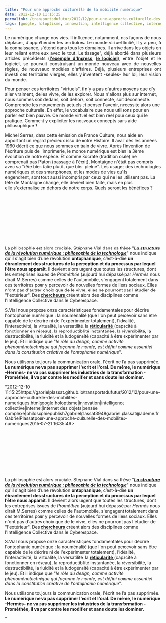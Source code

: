 ```yaml
---
title: "Pour une approche culturelle de la mobilité numérique"
date: 2012-12-10 11:15:25
permalink: /transportsdufutur/2012/12/pour-une-approche-culturelle-des-mobilites-numeriques.html
tags: [google, holoptisme, innovation, intelligence collective, internet, internet des objets, pensée complexe, philosophie]
---
```


<p style="text-align: justify;">Le numérique change nos vies. Il influence, notamment, nos façons de nous déplacer, d'appréhender les territoires. Le monde virtuel limité, il y a peu, à la connaissance, s'étend dans tous les domaines. Il arrive dans les objets en leur reliant entre eux avec le tout. Le tissage", déjà abordé dans plusieurs articles précédents (<strong><a href="https://gabrielplassat.github.io/transportsdufutur/2012/11/ibm-dans-son-dernier-executive-report-tranforming-retail-engaging-customers-through-information-influencers-and-interacti.html"" target=""_blank"">l'exemple d'Ingress</a></strong>, <strong><a href="https://gabrielplassat.github.io/transportsdufutur/2012/11/le-logiciel-devore-le-monde-quand-les-codes-dominent-les-objets.html"" target=""_blank"">le logiciel</a></strong>), entre l'objet et le logiciel, se poursuit construisant un monde nouveau avec de nouvelles règles, de nouveaux modèles d'affaires. Déjà, plusieurs entreprises ont investi ces territoires vierges, elles y inventent -seules- leur loi, leur vision du monde. </p> <p style=""text-align: justify>Pour penser ces territoires "virtuels", il n'y a pas d'autres moyens que d'y aller vraiment, de les vivre, de les explorer. Nous n'allons plus sur internet, nous sommes soit dedans, soit dehors, soit connecté, soit déconnecté. Comprendre les mouvements actuels et penser l'avenir, nécessite alors une approche culturelle. En effet, le vocabulaire que nous utilisons pour en parler est bien pauvre. Ce monde virtuel est bien réel pour ceux qui le pratique. Comment y expliciter les nouveaux concepts sans aide philosophique ? </p>   <!--more-->  <p style=""text-align: justify>Michel Serres, dans cette émission de France Culture, nous aide en apportant un regard précieux issu de notre Histoire. Il avait dès les années 1960 décrit ce que nous sommes en train de vivre. Après l'invention de l'écriture puis de l'imprimerie, le monde numérique est bien la 3ème évolution de notre espèce. Et comme Socrate (tradition orale) ne comprenait pas Platon (passage à l'écrit), Montaigne n'était pas compris avec sa "tête bien faite plutôt que bien pleine". Les usages des technologies numériques et des smartphones, et les modes de vies qu'ils engendrent, sont tout aussi incompris par ceux qui ne les utilisent pas. La tête de Montaigne change, elle devient bien faite, mais en plus elle s'externalise en dehors de notre corps. Quels seront les bénéfices ? </p> <p style=""text-align: center> <iframe frameborder=""0"" height=""139"" scrolling=""no"" src=""http://www.franceculture.fr/player/export-reecouter?content=4519989"" width=""481""></iframe> </p> <p style=""text-align: justify>La philosophie est alors cruciale. Stéphane Vial dans sa thèse "<strong><em><a href=""http://www.theses.fr/s64027"" target=""_blank"">La structure de la révolution numérique : philosophie de la technologie</a></em></strong>" nous indique qu'il s'agit bien d'une révolution <strong>ontophanique</strong>, c’est-à-dire <strong>un ébranlement des structures de la perception et du processus par lequel l’être nous apparaît</strong>. Il devient alors urgent que toutes les structures, dont les entreprises issues de <em>Prométhée</em> (aujourd'hui dépassé par <em>Hermès</em> nous dirait M.Serres) comme celles de l'automobile, s'engagent totalement dans ces territoires pour y percevoir de nouvelles formes de liens sociaux. Elles n'ont pas d'autres choix que de le vivre, elles ne pourront pas l'étudier de "l'extérieur". Des <a href="https://gabrielplassat.github.io/transportsdufutur/2012/11/interview-de-jfnoubel-chercheur-au-collective-intelligence-research-institute.html"" target=""_blank""><strong>chercheurs</strong> </a>créent alors des disciplines comme l'Intelligence Collective dans le Cyberespace.</p> <p style=""text-align: justify>S.Vial nous propose onze caractéristiques fondamentales pour décrire l'ontophanie numérique : la nouménalité (que l'on peut percevoir sans être capable de le décrire ni de l'expérimenter totalement), l’idéalité, l’interactivité, la virtualité, la versatilité, la <a href=""http://www.arsindustrialis.org/reticularite"" target=""_blank""><strong>réticularité</strong> </a>(capacité à fonctionner en réseau), la reproductibilité instantanée, la réversibilité, la destructibilité, la fluidité et la ludogénéité (capacité à être expérimenter par le jeu). Et il indique que "<em>le rôle du design, comme activité phénoménotechnique qui façonne le monde, est défini comme essentiel dans la constitution créative de l’ontophanie numérique</em>".</p> <p style=""text-align: justify>Nous utilisons toujours la communication orale, l'écrit ne l'a pas supprimée. <strong>Le numérique ne va pas supprimer l'écrit et l'oral. De même, le numérique -Hermès- ne va pas supprimer les industries de la transformation -Prométhée, il va par contre les modifier et sans doute les dominer.</strong></p>"2012-12-10 11:15:25https://gabrielplassat.github.io/transportsdufutur/2012/12/pour-une-approche-culturelle-des-mobilites-numeriques.htmlgoogle|holoptisme|innovation|intelligence collective|internet|internet des objets|pensée complexe|philosophiepublish7gabrielplassat3948gabriel.plassat@ademe.frGabrielPlassatpour-une-approche-culturelle-des-mobilites-numeriques2015-07-21 16:35:46> <iframe frameborder=""0"" height=""139"" scrolling=""no"" src=""http://www.franceculture.fr/player/export-reecouter?content=4519989"" width=""481""></iframe> </p> <p style=""text-align: justify>La philosophie est alors cruciale. Stéphane Vial dans sa thèse "<strong><em><a href=""http://www.theses.fr/s64027"" target=""_blank"">La structure de la révolution numérique : philosophie de la technologie</a></em></strong>" nous indique qu'il s'agit bien d'une révolution <strong>ontophanique</strong>, c’est-à-dire <strong>un ébranlement des structures de la perception et du processus par lequel l’être nous apparaît</strong>. Il devient alors urgent que toutes les structures, dont les entreprises issues de <em>Prométhée</em> (aujourd'hui dépassé par <em>Hermès</em> nous dirait M.Serres) comme celles de l'automobile, s'engagent totalement dans ces territoires pour y percevoir de nouvelles formes de liens sociaux. Elles n'ont pas d'autres choix que de le vivre, elles ne pourront pas l'étudier de "l'extérieur". Des <a href="https://gabrielplassat.github.io/transportsdufutur/2012/11/interview-de-jfnoubel-chercheur-au-collective-intelligence-research-institute.html"" target=""_blank""><strong>chercheurs</strong> </a>créent alors des disciplines comme l'Intelligence Collective dans le Cyberespace.</p> <p style=""text-align: justify>S.Vial nous propose onze caractéristiques fondamentales pour décrire l'ontophanie numérique : la nouménalité (que l'on peut percevoir sans être capable de le décrire ni de l'expérimenter totalement), l’idéalité, l’interactivité, la virtualité, la versatilité, la <a href=""http://www.arsindustrialis.org/reticularite"" target=""_blank""><strong>réticularité</strong> </a>(capacité à fonctionner en réseau), la reproductibilité instantanée, la réversibilité, la destructibilité, la fluidité et la ludogénéité (capacité à être expérimenter par le jeu). Et il indique que "<em>le rôle du design, comme activité phénoménotechnique qui façonne le monde, est défini comme essentiel dans la constitution créative de l’ontophanie numérique</em>".</p> <p style=""text-align: justify>Nous utilisons toujours la communication orale, l'écrit ne l'a pas supprimée. <strong>Le numérique ne va pas supprimer l'écrit et l'oral. De même, le numérique -Hermès- ne va pas supprimer les industries de la transformation -Prométhée, il va par contre les modifier et sans doute les dominer.</strong></p>"
